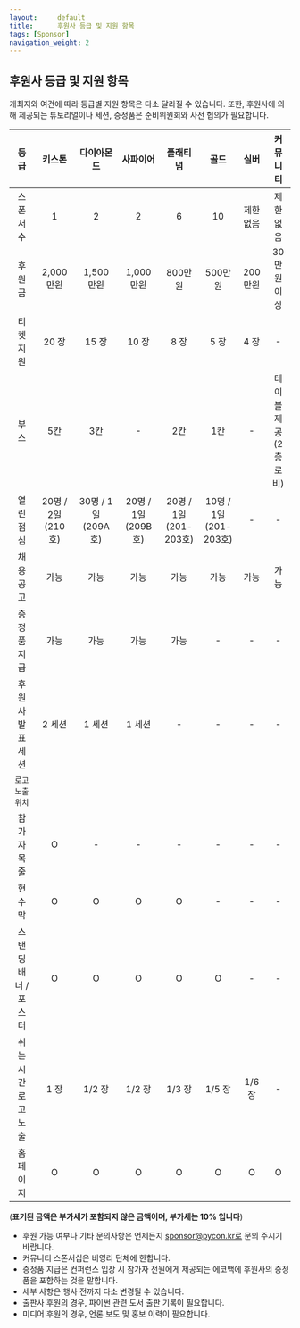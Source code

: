 ```yaml
---
layout:     default
title:      후원사 등급 및 지원 항목
tags: [Sponsor]
navigation_weight: 2
---
```

## 후원사 등급 및 지원 항목
개최지와 여건에 따라 등급별 지원 항목은 다소 달라질 수 있습니다. 또한, 후원사에 의해 제공되는 튜토리얼이나 세션, 증정품은 준비위원회와 사전 협의가 필요합니다.

| 등급           | 키스톤          | 다이아몬드  | 사파이어  | 플래티넘  | 골드  |실버  |커뮤니티  |
|:-------------:|:-----:|:-----:|:-----:|:-----:|:-----:|:-----:|:-----:|
| 스폰서 수     | 1 | 2 |2 |6 |10 |제한없음 |제한없음 |
| 후원금      | 2,000만원  |1,500만원  |1,000만원  |800만원  |500만원  |200만원  |30만원 이상  |
| 티켓 지원 | 20 장 | 15 장 | 10 장 | 8 장 | 5 장 | 4 장 | - |
| 부스 | 5칸  | 3칸 | - |2칸 |1칸 | - |테이블 제공<br>(2층 로비) |
| 열린점심 | 20명 / 2일 (210호) | 30명 / 1일 (209A호) | 20명 / 1일 (209B호) | 20명 / 1일<br>(201-203호) | 10명 / 1일<br>(201-203호) | - | - |
| 채용 공고 | 가능 | 가능 | 가능 | 가능 | 가능 | 가능 | 가능 |
| 증정품 지급 | 가능 | 가능 | 가능 | 가능 | - | - | - |
| 후원사 발표 세션 | 2 세션 | 1 세션 | 1 세션 | - | - | - | - |
| `로고노출위치`  ||||
| 참가자목줄 | O  | - | - |- |- | - |- |
| 현수막 | O | O | O | O | - | - | - |
| 스탠딩배너 / 포스터 | O | O | O | O | O | - | - |
| 쉬는 시간 로고 노출 | 1 장 | 1/2 장 | 1/2 장 | 1/3 장 | 1/5 장 | 1/6 장 | - |
| 홈페이지 | O | O | O | O | O | O | O |

(**표기된 금액은 부가세가 포함되지 않은 금액이며, 부가세는 10% 입니다**)

- 후원 가능 여부나 기타 문의사항은 언제든지 sponsor@pycon.kr로 문의 주시기 바랍니다.
-  커뮤니티 스폰서십은 비영리 단체에 한합니다.
-  증정품 지급은 컨퍼런스 입장 시 참가자 전원에게 제공되는 에코백에 후원사의 증정품을 포함하는 것을 말합니다.
-  세부 사항은 행사 전까지 다소 변경될 수 있습니다.
- 출판사 후원의 경우, 파이썬 관련 도서 출판 기록이 필요합니다.
- 미디어 후원의 경우, 언론 보도 및 홍보 이력이 필요합니다.
